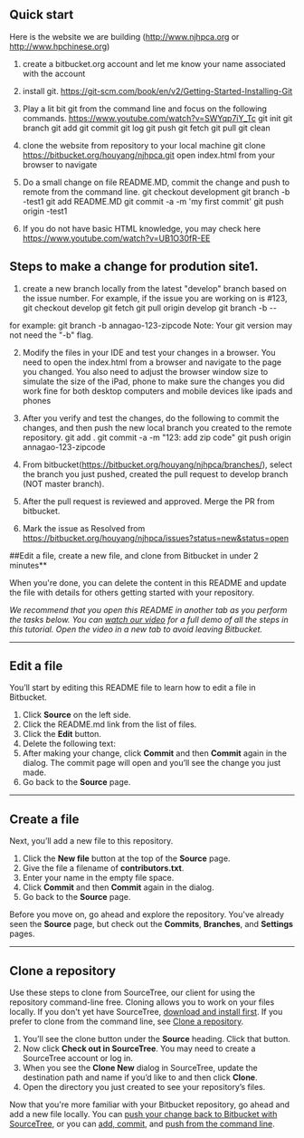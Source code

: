 ## Quick start
Here is the website we are building (http://www.njhpca.org or http://www.hpchinese.org)

1. create a bitbucket.org account  and let me know your name associated with the account
2. install git.  https://git-scm.com/book/en/v2/Getting-Started-Installing-Git
3. Play a lit bit git from the command line and focus on the following commands. https://www.youtube.com/watch?v=SWYqp7iY_Tc
git init
git branch
git add
git commit
git log
git push
git fetch
git pull
git clean

4. clone the website from repository to your local machine
git clone https://bitbucket.org/houyang/njhpca.git
open index.html from your browser to navigate 

5. Do a small change on file README.MD,  commit the change and push to remote from the command line. 
git checkout development
git branch -b <yourname>-test1
git add README.MD
git commit -a -m 'my first commit'
git push origin <yourname>-test1


6. If you do not have basic HTML knowledge, you may check here https://www.youtube.com/watch?v=UB1O30fR-EE


## Steps to make a change for prodution site1. 
1. create a new branch locally from the latest "develop" branch based on the issue number. For example, if the issue you are working on is #123, 
git checkout develop
git fetch
git pull origin develop
git branch -b <yourusername>-<issuenumber>-<simple description>

for example:
git branch -b annagao-123-zipcode
Note: Your git version may not need the "-b" flag.

2. Modify the files in your IDE and test your changes in a browser.
You need to open the index.html from a browser and navigate to the page you changed.
You also need to adjust the browser window size to simulate the size of the iPad, phone to make sure the changes you did work fine for both desktop computers and mobile devices like ipads and phones

3. After you verify and test the changes, do the following to commit the changes, and then push the new local branch you created to the remote repository.
git add .
git commit -a -m "123: add zip code"
git push origin annagao-123-zipcode

4. From bitbucket(https://bitbucket.org/houyang/njhpca/branches/), select the branch you just pushed, created the pull request to develop branch (NOT master branch).

5. After the pull request is reviewed and approved. Merge the PR from bitbucket.


6. Mark the issue as Resolved from https://bitbucket.org/houyang/njhpca/issues?status=new&status=open

##Edit a file, create a new file, and clone from Bitbucket in under 2 minutes**

When you're done, you can delete the content in this README and update the file with details for others getting started with your repository.

*We recommend that you open this README in another tab as you perform the tasks below. You can [watch our video](https://youtu.be/0ocf7u76WSo) for a full demo of all the steps in this tutorial. Open the video in a new tab to avoid leaving Bitbucket.*

---

## Edit a file

You’ll start by editing this README file to learn how to edit a file in Bitbucket.

1. Click **Source** on the left side.
2. Click the README.md link from the list of files.
3. Click the **Edit** button.
4. Delete the following text: 
5. After making your change, click **Commit** and then **Commit** again in the dialog. The commit page will open and you’ll see the change you just made.
6. Go back to the **Source** page.

---

## Create a file

Next, you’ll add a new file to this repository.

1. Click the **New file** button at the top of the **Source** page.
2. Give the file a filename of **contributors.txt**.
3. Enter your name in the empty file space.
4. Click **Commit** and then **Commit** again in the dialog.
5. Go back to the **Source** page.

Before you move on, go ahead and explore the repository. You've already seen the **Source** page, but check out the **Commits**, **Branches**, and **Settings** pages.

---

## Clone a repository

Use these steps to clone from SourceTree, our client for using the repository command-line free. Cloning allows you to work on your files locally. If you don't yet have SourceTree, [download and install first](https://www.sourcetreeapp.com/). If you prefer to clone from the command line, see [Clone a repository](https://confluence.atlassian.com/x/4whODQ).

1. You’ll see the clone button under the **Source** heading. Click that button.
2. Now click **Check out in SourceTree**. You may need to create a SourceTree account or log in.
3. When you see the **Clone New** dialog in SourceTree, update the destination path and name if you’d like to and then click **Clone**.
4. Open the directory you just created to see your repository’s files.

Now that you're more familiar with your Bitbucket repository, go ahead and add a new file locally. You can [push your change back to Bitbucket with SourceTree](https://confluence.atlassian.com/x/iqyBMg), or you can [add, commit,](https://confluence.atlassian.com/x/8QhODQ) and [push from the command line](https://confluence.atlassian.com/x/NQ0zDQ).
